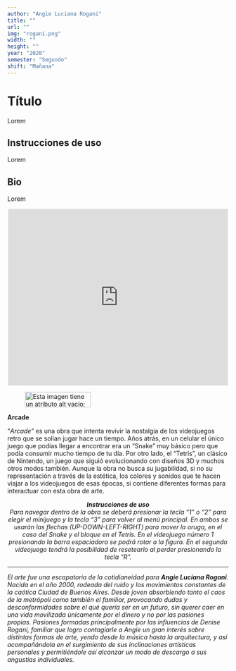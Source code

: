 ```yaml
---
author: "Angie Luciana Rogani"
title: ""
url: ""
img: "rogani.png"
width: ""
height: ""
year: "2020"
semester: "Segundo"
shift: "Mañana"
---
```


<p></p>

# Título

Lorem 

## Instrucciones de uso 

Lorem

## Bio

Lorem

<!-- wp:html -->
<p align="center"><iframe width="500" height="400" frameborder="0" scrolling="no" style="width:500px; margin:0 auto!important;border: 1px solid #F2F2F3; z-index: 100;" src="https://editor.p5js.org/angie.rogani/embed/_XydliiK9"></iframe></p>
<!-- /wp:html -->

<!-- wp:image {"align":"center","width":150,"height":35} -->
<div class="wp-block-image"><figure class="aligncenter is-resized"><img src="https://am1-lacabanne.atamvirtual.com.ar/wp-content/uploads/2020/12/usabilidad-AM12020-noMobile.png" alt="Esta imagen tiene un atributo alt vacío; el nombre del archivo es usabilidad-AM12020-noMobile.png" width="150" height="35"/></figure></div>
<!-- /wp:image -->

<!-- wp:paragraph -->
<p><strong>Arcade</strong></p>
<!-- /wp:paragraph -->

<!-- wp:paragraph -->
<p>“<em>Arcade</em>” es una obra que intenta revivir la nostalgia de los videojuegos retro que se solían jugar hace un tiempo. Años atrás, en un celular el único juego que podías llegar a encontrar era un “Snake” muy básico pero que podía consumir mucho tiempo de tu día. Por otro lado, el “Tetris”, un clásico de Nintendo, un juego que siguió evolucionando con diseños 3D y muchos otros modos también. Aunque la obra no busca su jugabilidad, si no su representación a través de la estética, los colores y sonidos que te hacen viajar a los videojuegos de esas épocas, si contiene diferentes formas para interactuar con esta obra de arte.</p>
<!-- /wp:paragraph -->

<!-- wp:paragraph {"align":"center"} -->
<p style="text-align:center"><strong><em>Instrucciones de uso</em></strong><em><br>Para navegar dentro de la obra se deberá presionar la tecla “1” o “2” para elegir el minijuego y la tecla “3” para volver al menú principal. En ambos se usarán las flechas (UP-DOWN-LEFT-RIGHT) para mover la oruga, en el caso del Snake y el bloque en el Tetris. En el videojuego número 1 presionando la barra espaciadora se podrá rotar a la figura. En el segundo videojuego tendrá la posibilidad de resetearlo al perder presionando la tecla “R”.</em></p>
<!-- /wp:paragraph -->

<!-- wp:separator -->
<hr class="wp-block-separator"/>
<!-- /wp:separator -->

<!-- wp:paragraph -->
<p><em>El arte fue una escapatoria de la cotidianeidad para </em><strong><em>Angie Luciana Rogani</em></strong><em>. Nacida en el año 2000, rodeada del ruido y los movimientos constantes de la caótica Ciudad de Buenos Aires. Desde joven absorbiendo tanto el caos de la metrópoli como también el familiar, provocando dudas y desconformidades sobre el qué quería ser en un futuro, sin querer caer en una vida movilizada únicamente por el dinero y no por las pasiones propias. Pasiones formadas principalmente por las influencias de Denise Rogani, familiar que logro contagiarle a Angie un gran interés sobre distintas formas de arte, yendo desde la música hasta la arquitectura, y así acompañándola en el surgimiento de sus inclinaciones artísticas personales y permitiéndole así alcanzar un modo de descargo a sus angustias individuales.</em></p>
<!-- /wp:paragraph -->